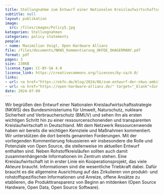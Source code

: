 ```yaml
---
title: Stellungnahme zum Entwurf einer Nationalen Kreislaufwirtschaftsstrategie
subtitle: null
layout: publikation
image:
  src: /files/images/Policy5.jpg
kategorien: Stellungnahmen
categories: policy statements
people:
- name: Maximilian Voigt, Open Hardware Allianz
file: /files/documents/NKWS_Kommentierung_OKFDE_OHAGERMANY.pdf
format: pdf
pages: 3
size: 238KB
license_type: CC-BY-SA 4.0
license_link: https://creativecommons.org/licenses/by-sa/4.0/
links:
- url: <a href="https://okfn.de/blog/2024/06/zum-entwurf-der-nkws-ambitioniert-bleiben/" target="_blank">Zum Blogartikel</a>
- url: <a href="https://open-hardware-allianz.de/" target="_blank">Zur Website der Open Hardware Allianz</a>
date: 2024-07-09
---
```


Wir begrüßen den Entwurf einer Nationalen Kreislaufwirtschaftsstrategie (NKWS) des Bundesministeriums für Umwelt, Naturschutz, nukleare Sicherheit und Verbraucherschutz (BMUV) und sehen ihn als ersten wichtigen Schritt hin zu einer ressourcenschonenden und transparenten Kreislaufwirtschaft in Deutschland. Mit dem Netzwerk Ressourcenwende haben wir bereits die wichtigen Kernziele und Maßnahmen kommentiert. Wir unterstützen die dort bereits genannten Forderungen. Mit der vorliegenden Kommentierung fokussieren wir insbesondere die Rolle und Potenziale von Open Source, die stellenweise im aktuellen Entwurf enthalten sind. Neben Rohstoffkreisläufen sollten auch damit zusammenhängende Informationen im Zentrum stehen. Eine Kreislaufwirtschaft ist in erster Linie ein Kooperationsprojekt, das viele Akteure braucht. Informationen sind die wesentliche Triebkraft dabei. Dafür braucht es die allgemeine Ausrichtung auf das Zirkulieren von produkt- und rohstoffspezifischen Informationen und Anreize, offene Ansätze zu etablieren, die Produkttransparenz von Beginn an mitdenken (Open Source Hardware, Open Data, Open Source Software).
